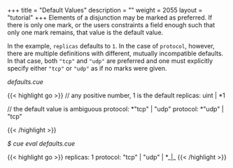 +++
title = "Default Values"
description = ""
weight = 2055
layout = "tutorial"
+++
Elements of a disjunction may be marked as preferred.
If there is only one mark, or the users constraints a field enough such that
only one mark remains, that value is the default value.

In the example, `replicas` defaults to `1`.
In the case of `protocol`, however, there are multiple definitions with
different, mutually incompatible defaults.
In that case, both `"tcp"` and `"udp"` are preferred and one must explicitly
specify either `"tcp"` or `"udp"` as if no marks were given.


<a id="td-block-padding" class="td-offset-anchor"></a>
<section class="row td-box td-box--white td-box--gradient td-box--height-auto">
<div class="col-lg-6 mr-0">
<i>defaults.cue</i>
<p>
{{< highlight go >}}
// any positive number, 1 is the default
replicas: uint | *1

// the default value is ambiguous
protocol: *"tcp" | "udp"
protocol: *"udp" | "tcp"

{{< /highlight >}}
<br>
</div>

<div class="col-lg-6 ml-0"><i>$ cue eval defaults.cue</i>
<p>
{{< highlight go >}}
replicas: 1
protocol: "tcp" | "udp" | *_|_
{{< /highlight >}}
</div>
</section>